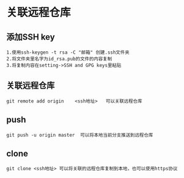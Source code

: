 # 关联远程仓库
## 添加SSH key
    1.使用ssh-keygen -t rsa -C "邮箱" 创建.ssh文件夹
    2.将文件夹里名字为id_rsa.pub的文件的内容复制
    3.将复制内容在setting->SSH and GPG keys里粘贴
    
## 关联远程仓库
    git remote add origin    <ssh地址>   可以关联远程仓库

## push
    git push -u origin master  可以将本地当前分支推送到远程仓库

## clone
    git clone <ssh地址> 可以将关联的远程仓库复制到本地，也可以使用https协议